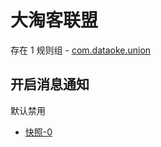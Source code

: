 # 大淘客联盟

存在 1 规则组 - [com.dataoke.union](/src/apps/com.dataoke.union.ts)

## 开启消息通知

默认禁用

- [快照-0](https://i.gkd.li/i/13446826)
